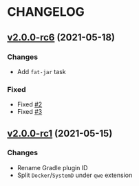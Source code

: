 # CHANGELOG

## [v2.0.0-rc6](https://github.com/play-io/gradle-plugin/tree/v2.0.0-rc1) (2021-05-18)

### Changes

- Add `fat-jar` task

### Fixed

- Fixed [#2](https://github.com/play-iot/gradle-plugin/issues/2)
- Fixed [#3](https://github.com/play-iot/gradle-plugin/issues/3)

## [v2.0.0-rc1](https://github.com/play-io/gradle-plugin/tree/v2.0.0-rc1) (2021-05-15)

### Changes

- Rename Gradle plugin ID
- Split `Docker`/`SystemD` under `qwe` extension

